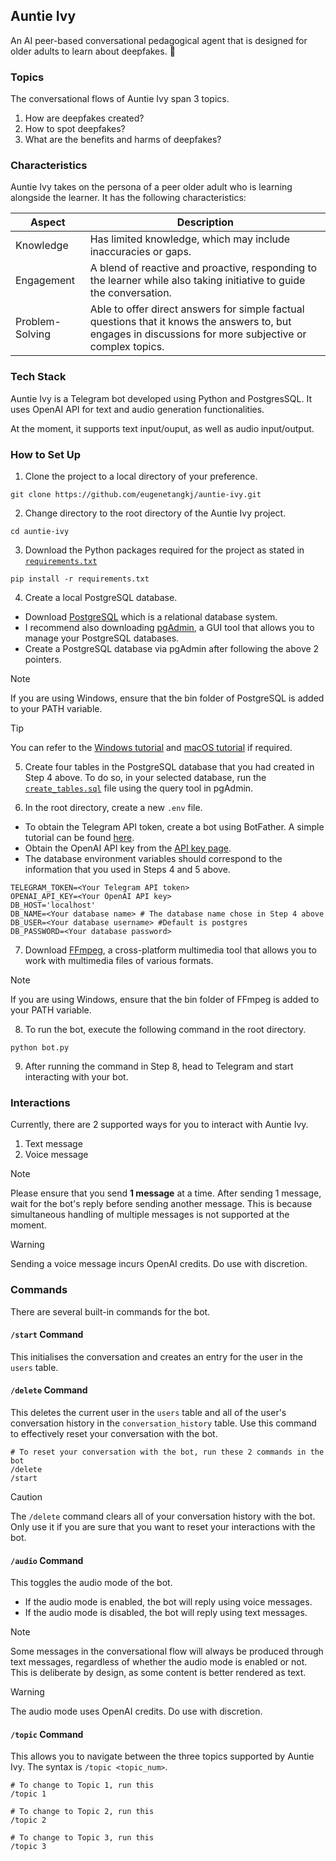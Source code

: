 ## Auntie Ivy
An AI peer-based conversational pedagogical agent that is designed for older adults to learn about deepfakes. 🧓

### Topics
The conversational flows of Auntie Ivy span 3 topics.

1. How are deepfakes created?
2. How to spot deepfakes?
3. What are the benefits and harms of deepfakes?


### Characteristics
Auntie Ivy takes on the persona of a peer older adult who is learning alongside the learner. It has the following characteristics:

| Aspect          | Description                                                                                                                                               |
|-----------------|-----------------------------------------------------------------------------------------------------------------------------------------------------------|
| Knowledge       | Has limited knowledge, which may include inaccuracies or gaps.                                                                                            |
| Engagement      | A blend of reactive and proactive, responding to the learner while also taking initiative to guide the conversation.                                      |
| Problem-Solving | Able to offer direct answers for simple factual questions that it knows the answers to, but engages in discussions for more subjective or complex topics. |


### Tech Stack
Auntie Ivy is a Telegram bot developed using Python and PostgresSQL. It uses OpenAI API for text and audio generation functionalities.

At the moment, it supports text input/ouput, as well as audio input/output.


### How to Set Up
1. Clone the project to a local directory of your preference.

```
git clone https://github.com/eugenetangkj/auntie-ivy.git
```

2. Change directory to the root directory of the Auntie Ivy project.
```
cd auntie-ivy
```

3. Download the Python packages required for the project as stated in [`requirements.txt`](requirements.txt)

```
pip install -r requirements.txt
```

4. Create a local PostgreSQL database.

- Download [PostgreSQL](https://www.postgresql.org/download/) which is a relational database system.
- I recommend also downloading [pgAdmin](https://www.pgadmin.org/download/), a GUI tool that allows you to manage your PostgreSQL databases. 
- Create a PostgreSQL database via pgAdmin after following the above 2 pointers.

> [!NOTE]
> If you are using Windows, ensure that the bin folder of PostgreSQL is added to your PATH variable.

> [!TIP]
> You can refer to the [Windows tutorial](https://www.youtube.com/watch?v=v1d2Fa9FPOQ) and [macOS tutorial](https://www.youtube.com/watch?v=fy-42clnbmc) if required.


5. Create four tables in the PostgreSQL database that you had created in Step 4 above. To do so, in your selected database, run the [`create_tables.sql`](/sql_files/create_tables.sql) file using the query tool in pgAdmin.


6. In the root directory, create a new `.env` file.
- To obtain the Telegram API token, create a bot using BotFather. A simple tutorial can be found [here](https://medium.com/@Elhazin/creating-a-telegram-bot-55e6ca4e337d).
- Obtain the OpenAI API key from the [API key page](https://help.openai.com/en/articles/4936850-where-do-i-find-my-openai-api-key).
- The database environment variables should correspond to the information that you used in Steps 4 and 5 above. 

```
TELEGRAM_TOKEN=<Your Telegram API token>
OPENAI_API_KEY=<Your OpenAI API key>
DB_HOST='localhost'
DB_NAME=<Your database name> # The database name chose in Step 4 above
DB_USER=<Your database username> #Default is postgres
DB_PASSWORD=<Your database password>
```

7. Download [FFmpeg](https://www.ffmpeg.org/download.html), a cross-platform multimedia tool that allows you to work with multimedia files of various formats.

> [!NOTE]
> If you are using Windows, ensure that the bin folder of FFmpeg is added to your PATH variable.

8. To run the bot, execute the following command in the root directory.
```
python bot.py
```

9. After running the command in Step 8, head to Telegram and start interacting with your bot.

### Interactions
Currently, there are 2 supported ways for you to interact with Auntie Ivy.
1. Text message
2. Voice message

> [!NOTE]
> Please ensure that you send **1 message** at a time. After sending 1 message, wait for the bot's reply before sending another message. This is because simultaneous handling of multiple messages is not supported at the moment.

> [!WARNING]
> Sending a voice message incurs OpenAI credits. Do use with discretion.


### Commands
There are several built-in commands for the bot.

#### `/start` Command
This initialises the conversation and creates an entry for the user in the `users` table.

#### `/delete` Command
This deletes the current user in the `users` table and all of the user's conversation history in the `conversation_history` table. Use this command to effectively reset your conversation with the bot.

```
# To reset your conversation with the bot, run these 2 commands in the bot
/delete
/start
```

> [!CAUTION]
> The `/delete` command clears all of your conversation history with the bot. Only use it if you are sure that you want to reset your interactions with the bot.

#### `/audio` Command
This toggles the audio mode of the bot.
- If the audio mode is enabled, the bot will reply using voice messages.
- If the audio mode is disabled, the bot will reply using text messages.

> [!NOTE]
> Some messages in the conversational flow will always be produced through text messages, regardless of whether the audio mode is enabled or not. This is deliberate by design, as some content is better rendered as text.

> [!WARNING]
> The audio mode uses OpenAI credits. Do use with discretion.

#### `/topic` Command
This allows you to navigate between the three topics supported by Auntie Ivy. The syntax is `/topic <topic_num>`.
```
# To change to Topic 1, run this
/topic 1

# To change to Topic 2, run this
/topic 2

# To change to Topic 3, run this
/topic 3
```